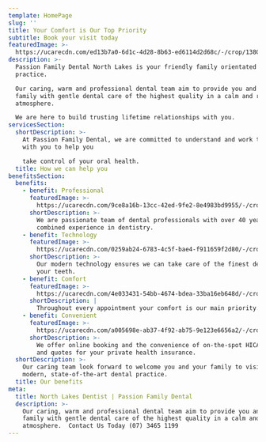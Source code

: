 ```yaml
---
template: HomePage
slug: ''
title: Your Comfort is Our Top Priority
subtitle: Book your visit today
featuredImage: >-
  https://ucarecdn.com/ed13b7a0-6d1c-4d28-8b63-ed6114d2d68c/-/crop/1380x2417/0,0/-/preview/
description: >-
  Passion Family Dental North Lakes is your friendly family orientated dental
  practice.

  Our caring, warm and professional dental team aim to provide you and your
  family with gentle dental care of the highest quality in a calm and relaxing
  atmosphere.  

  We are here to build trusting lifetime relationships with you.
servicesSection:
  shortDescription: >-
    At Passion Family Dental, we are committed to understand and work together
    with you to help you

    take control of your oral health.
  title: How we can help you
benefitsSection:
  benefits:
    - benefit: Professional
      featuredImage: >-
        https://ucarecdn.com/9ce8a16b-13cc-42ed-9fe2-8e4983bd9955/-/crop/2179x1727/0,5/-/preview/-/enhance/100/
      shortDescription: >-
        We are passionate team of dental professionals with over 40 years
        combined experience in dentistry. 
    - benefit: Technology
      featuredImage: >-
        https://ucarecdn.com/0259ab24-6783-4c5f-bae4-f911659f2d80/-/crop/320x236/49,114/-/preview/-/enhance/50/
      shortDescription: >-
        Our modern technology ensures we can take care of the finest details of
        your teeth.
    - benefit: Comfort
      featuredImage: >-
        https://ucarecdn.com/4e033431-54bb-4674-bdea-33ba16eb648d/-/crop/1210x825/1001,809/-/preview/-/enhance/62/
      shortDescription: |
        Throughout every appointment your comfort is our main priority. 
    - benefit: Convenient
      featuredImage: >-
        https://ucarecdn.com/a005698e-ab37-4f92-ab75-9e123e6656a2/-/crop/1218x1447/238,493/-/preview/-/enhance/92/
      shortDescription: >-
        We offer online booking and the convenience of on-the-spot HICAPS claims
        and quotes for your private health insurance.
  shortDescription: >-
    Our caring team look forward to welcome you and your family to visit our
    modern, state-of-the-art dental practice.
  title: Our benefits
meta:
  title: North Lakes Dentist | Passion Family Dental
  description: >-
    Our caring, warm and professional dental team aim to provide you and your
    family with gentle dental care of the highest quality in a calm and relaxing
    atmosphere.  Contact Us Today (07) 3465 1199
---
```


